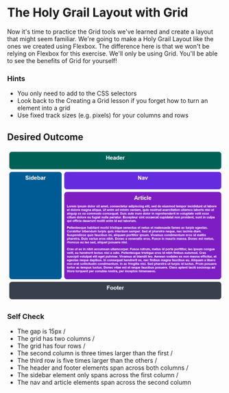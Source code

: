 # The Holy Grail Layout with Grid

Now it's time to practice the Grid tools we've learned and create a layout that might seem familiar. We're going to make a Holy Grail Layout like the ones we created using Flexbox. The difference here is that we won't be relying on Flexbox for this exercise. We'll only be using Grid. You'll be able to see the benefits of Grid for yourself!

### Hints

- You only need to add to the CSS selectors
- Look back to the Creating a Grid lesson if you forget how to turn an element into a grid
- Use fixed track sizes (e.g. pixels) for your columns and rows

## Desired Outcome

![desired outcome](./desired-outcome.png)

### Self Check

- The gap is 15px /
- The grid has two columns /
- The grid has four rows /
- The second column is three times larger than the first /
- The third row is five times larger than the others /
- The header and footer elements span across both columns /
- The sidebar element only spans across the first column /
- The nav and article elements span across the second column
